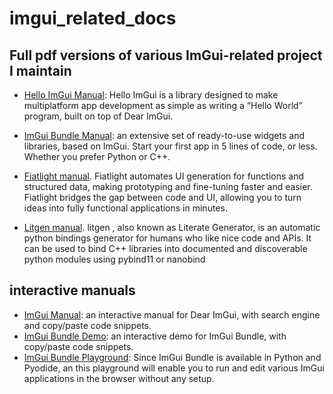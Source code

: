 # imgui_related_docs


## Full pdf versions of various ImGui-related project I maintain

* [Hello ImGui Manual](https://raw.githubusercontent.com/pthom/imgui_related_docs/refs/heads/main/manuals/hello_imgui_manual.pdf): Hello ImGui is a library designed to make multiplatform app development as simple as writing a
“Hello World” program, built on top of Dear ImGui.

* [ImGui Bundle Manual](https://raw.githubusercontent.com/pthom/imgui_related_docs/refs/heads/main/manuals/imgui_bundle_manual.pdf): an extensive set of ready-to-use widgets and
libraries, based on ImGui. Start your first app in 5 lines of code, or less.
Whether you prefer Python or C++.

* [Fiatlight manual](https://pthom.github.io/fiatlight_doc/flgt.pdf).  Fiatlight automates UI generation for functions and structured data, making
prototyping and fine-tuning faster and easier. Fiatlight bridges the gap between code and UI, allowing you to turn ideas into fully functional
applications in minutes.

* [Litgen manual](https://pthom.github.io/litgen/litgen_book/litgen_book.pdf). litgen , also known as Literate Generator, is an automatic python bindings generator for humans who like nice code and APIs. It can be used to bind C++ libraries into documented and discoverable python modules using pybind11 or nanobind

  
## interactive manuals

* [ImGui Manual](https://pthom.github.io/imgui_manual_online/manual/imgui_manual.html): an interactive manual for Dear ImGui, with search engine and copy/paste code snippets.
* [ImGui Bundle Demo](https://traineq.org/ImGuiBundle/emscripten/bin/demo_imgui_bundle.html): an interactive demo for ImGui Bundle, with copy/paste code snippets.
* [ImGui Bundle Playground](https://traineq.org/imgui_bundle_online/projects/imgui_bundle_playground/): Since ImGui Bundle is available in Python and Pyodide, an this playground will enable you to run and edit various ImGui applications in the browser without any setup.
